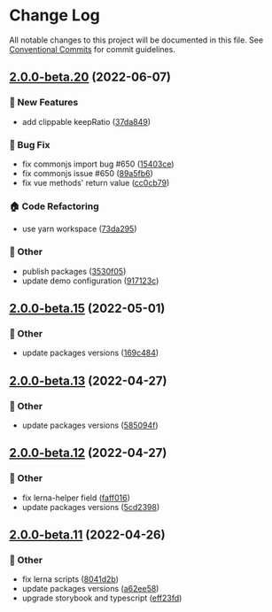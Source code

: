 # Change Log

All notable changes to this project will be documented in this file.
See [Conventional Commits](https://conventionalcommits.org) for commit guidelines.

## [2.0.0-beta.20](https://github.com/daybrush/moveable/blob/master/packages/vue-moveable/compare/vue-moveable@2.0.0-beta.15...vue-moveable@2.0.0-beta.20) (2022-06-07)


### :rocket: New Features

* add clippable keepRatio ([37da849](https://github.com/daybrush/moveable/blob/master/packages/vue-moveable/commit/37da849e81454ea17be4510a81beeef852cfda9f))


### :bug: Bug Fix

* fix commonjs import bug #650 ([15403ce](https://github.com/daybrush/moveable/blob/master/packages/vue-moveable/commit/15403cee70d3f4bf0b9e1311d3bc3086742d7090))
* fix commonjs issue #650 ([89a5fb6](https://github.com/daybrush/moveable/blob/master/packages/vue-moveable/commit/89a5fb6b4b2c04360db4d341d27668079016a579))
* fix vue methods' return value ([cc0cb79](https://github.com/daybrush/moveable/blob/master/packages/vue-moveable/commit/cc0cb7981e90c3973763c4fdde2c9cb03168a300))


### :house: Code Refactoring

* use yarn workspace ([73da295](https://github.com/daybrush/moveable/blob/master/packages/vue-moveable/commit/73da295064845a3791782c1777a9c555272a0af0))


### :mega: Other

* publish packages ([3530f05](https://github.com/daybrush/moveable/blob/master/packages/vue-moveable/commit/3530f0526081b0c010e6c964265b466713f0212e))
* update demo configuration ([917123c](https://github.com/daybrush/moveable/blob/master/packages/vue-moveable/commit/917123cdea2830e8e8f4a8d7b2a99654f16682ef))



## [2.0.0-beta.15](https://github.com/daybrush/moveable/blob/master/packages/vue-moveable/compare/vue-moveable@2.0.0-beta.13...vue-moveable@2.0.0-beta.15) (2022-05-01)


### :mega: Other

* update packages versions ([169c484](https://github.com/daybrush/moveable/blob/master/packages/vue-moveable/commit/169c48417bb4bc07c59e227c545e379dbf43d15b))



## [2.0.0-beta.13](https://github.com/daybrush/moveable/blob/master/packages/vue-moveable/compare/vue-moveable@2.0.0-beta.12...vue-moveable@2.0.0-beta.13) (2022-04-27)


### :mega: Other

* update packages versions ([585094f](https://github.com/daybrush/moveable/blob/master/packages/vue-moveable/commit/585094f76ec6e1556159ac357d6ac83ebab953ae))



## [2.0.0-beta.12](https://github.com/daybrush/moveable/blob/master/packages/vue-moveable/compare/vue-moveable@2.0.0-beta.11...vue-moveable@2.0.0-beta.12) (2022-04-27)


### :mega: Other

* fix lerna-helper field ([faff016](https://github.com/daybrush/moveable/blob/master/packages/vue-moveable/commit/faff016bbaf2da46b4e5633a0a883c2da99b106b))
* update packages versions ([5cd2398](https://github.com/daybrush/moveable/blob/master/packages/vue-moveable/commit/5cd2398dbb4dbbda24032641fe5bf111780b75fc))



## [2.0.0-beta.11](https://github.com/daybrush/moveable/blob/master/packages/vue-moveable/compare/vue-moveable@2.0.0-beta.10...vue-moveable@2.0.0-beta.11) (2022-04-26)


### :mega: Other

* fix lerna scripts ([8041d2b](https://github.com/daybrush/moveable/blob/master/packages/vue-moveable/commit/8041d2b20f542681bf5abd4792c95531e53b741d))
* update packages versions ([a62ee58](https://github.com/daybrush/moveable/blob/master/packages/vue-moveable/commit/a62ee58b9bc32f06edc95d55ea28b60c20881ac4))
* upgrade storybook and typescript ([eff23fd](https://github.com/daybrush/moveable/blob/master/packages/vue-moveable/commit/eff23fd7340964ed0e3e6f5930e56558c4d91d18))
